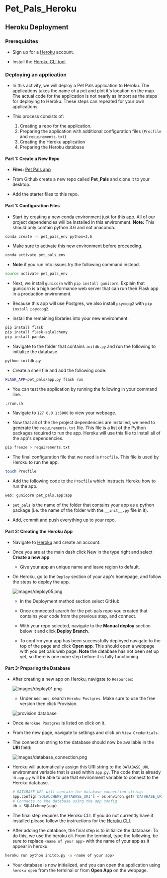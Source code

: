 # Pet_Pals_Heroku

## Heroku Deployment

### Prerequisites

* Sign up for a [Heroku](https://www.heroku.com) account.

* Install the [Heroku CLI tool](https://devcenter.heroku.com/articles/heroku-cli#download-and-install).

### Deploying an application

* In this activity, we will deploy a Pet Pals application to Heroku. The applications takes the name of a pet and plot it's location on the map. The actual code for the application is not nearly as import as the steps for deploying to Heroku. These steps can repeated for your own applications.

* This process consists of:

  1. Creating a repo for the application.
  2. Preparing the application with additional configuration files (`Procfile` and `requirements.txt`)
  3. Creating the Heroku application
  4. Preparing the Heroku database

#### Part 1: Create a New Repo

* **Files:** [Pet Pals app](Heroku_Starter)

* From Github create a new repo called **Pet_Pals** and clone it to your desktop.

* Add the starter files to this repo.

#### Part 1: Configuration Files

* Start by creating a new conda environment just for this app. All of our project dependencies will be installed in this environment. **Note:** This should only contain python 3.6 and not anaconda.

```sh
conda create -n pet_pals_env python=3.6
```

* Make sure to activate this new environment before proceeding.

```sh
conda activate pet_pals_env
```

* **Note** if you run into issues try the following command instead.

```sh
source activate pet_pals_env
```

* Next, we install `gunicorn` with `pip install gunicorn`. Explain that gunicorn is a high performance web server that can run their Flask app in a production environment.

* Because this app will use Postgres, we also install `psycopg2` with `pip install psycopg2`.

* Install the remaining libraries into your new environment.

```sh
pip install flask
pip install flask-sqlalchemy
pip install pandas
```

* Navigate to the folder that contains `initdb.py` and run the following to initialize the database.

```sh
python initdb.py
```

* Create a shell file and add the following code.

```sh
FLASK_APP=pet_pals/app.py flask run
```

* You can test the application by running the following in your command line.

```sh
./run.sh
```

* Navigate to `127.0.0.1:5000` to view your webpage.

* Now that all of the the project dependencies are installed, we need to generate the `requirements.txt` file. This file is a list of the Python packages required to run the app. Heroku will use this file to install all of the app's dependencies.

```sh
pip freeze > requirements.txt
```

* The final configuration file that we need is `Procfile`. This file is used by Heroku to run the app.

```sh
touch Procfile
```

* Add the following code to the `Procfile` which instructs Heroku how to run the app.
  
```sh  
web: gunicorn pet_pals.app:app
```

* `pet_pals` is the name of the folder that contains your app as a python package (i.e. the name of the folder with the `__init__.py` file in it).

* Add, commit and push everything up to your repo.

#### Part 2: Creating the Heroku App

* Navigate to [Heroku](https://www.heroku.com) and create an account.

* Once you are at the main dash click New in the type right and select **Create a new app**.

  * Give your app an unique name and leave region to default.

* On Heroku, go to the `Deploy` section of your app's homepage, and follow the steps to deploy the app.

  ![Images/deploy05.png](Images/deploy05.png)

  * In the Deployment method section select GitHub.

  * Once connected search for the pet-pals repo you created that contains your code from the previous step, and connect.

  * With your repo selected, navigate to the **Manual deploy** section below it and click **Deploy Branch**.

  * To confirm your app has been successfully deployed navigate to the top of the page and click **Open app**. This should open a webpage with you pet pals web page. **Note** the database has not been set up yet, so there is one more step before it is fully functioning.

#### Part 3: Preparing the Database

* After creating a new app on Heroku, navigate to `Resources`:

  ![Images/deploy01.png](Images/deploy01.png)

  * Under `Add-ons`, search `Heroku Postgres`. Make sure to use the free version then click Provision.

  ![provision database](Images/provision_database.png)

* Once `Herokue Postgres` is listed on click on it.

* From the new page, navigate to settings and click on `View Credentials`.

* The connection string to the database should now be available in the **URI** field:

  ![Images/database_connection.png](Images/database_connection.png)

* Heroku will automatically assign this URI string to the `DATABASE_URL` environment variable that is used within `app.py`. The code that is already in `app.py` will be able to use that environment variable to connect to the Heroku database.

  ```python
  # DATABASE_URL will contain the database connection string:
  app.config['SQLALCHEMY_DATABASE_URI'] = os.environ.get('DATABASE_URL', '')
  # Connects to the database using the app config
  db = SQLAlchemy(app)
  ```

* The final step requires the Heroku CLI. If you do not currently have it installed please follow the instructions for the [Heroku CLI](https://devcenter.heroku.com/articles/heroku-cli).

* After adding the database, the final step is to initialize the database. To do this, we use the heroku cli. From the terminal, type the following, be sure to replace `<name of your app>` with the name of your app as it appear in heroku:

```sh
heroku run python initdb.py -a <name of your app>
```

* Your database is now initialized, and you can open the application using `heroku open` from the terminal or from **Open App** on the webpage.

